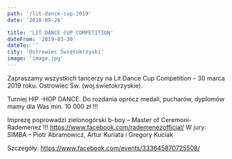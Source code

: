 ```yaml
---
path: '/lit-dance-cup-2019'
date: '2018-09-26'

title: 'LIT DANCE CUP COMPETITION'
dateFrom: '2019-03-30'
dateTo: ''
city: 'Ostrowiec Świętokrzyski'
image: 'image.jpg'
---
```

Zapraszamy wszystkich tancerzy na Lit Dance Cup Competition – 30 marca 2019 roku. Ostrowiec Św. (woj.świetokrzyskie).

Turniej HIP -HOP DANCE. Do rozdania oprócz medali, pucharów, dyplomów mamy dla Was min. 10 000 zł !!!

Imprezę poprowadzi zielonogórski b-boy – Master of Ceremoni- Rademenez !!! https://www.facebook.com/rademenezofficial/ W jury: SIMBA – Piotr Abramowicz, Artur Kuriata i Gregory Kuciak

Szczegóły:
https://www.facebook.com/events/333645870725508/